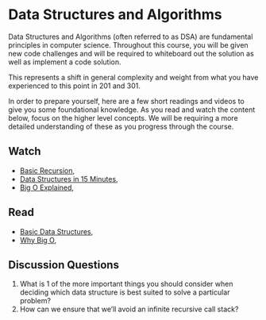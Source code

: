 # Data Structures and Algorithms

Data Structures and Algorithms (often referred to as DSA) are fundamental principles in computer science. Throughout this course, you will be given new code challenges and will be required to whiteboard out the solution as well as implement a code solution.

This represents a shift in general complexity and weight from what you have experienced to this point in 201 and 301.

In order to prepare yourself, here are a few short readings and videos to give you some foundational knowledge. As you read and watch the content below, focus on the higher level concepts. We will be requiring a more detailed understanding of these as you progress through the course.

## Watch

* [Basic Recursion](https://www.youtube.com/watch?v=vPEJSJMg4jY),
* [Data Structures in 15 Minutes](https://www.youtube.com/watch?v=sVxBVvlnJsM),
* [Big O Explained](https://www.youtube.com/watch?v=v4cd1O4zkGw),

## Read

* [Basic Data Structures](https://towardsdatascience.com/8-common-data-structures-every-programmer-must-know-171acf6a1a42),
* [Why Big O](https://triplebyte.com/blog/why-you-should-learn-big-o-and-stop-hacking-your-way-through-algorithms),

## Discussion Questions

1. What is 1 of the more important things you should consider when deciding which data structure is best suited to solve a particular problem?
2. How can we ensure that we’ll avoid an infinite recursive call stack?
